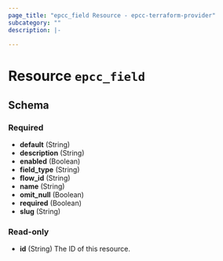 ```yaml
---
page_title: "epcc_field Resource - epcc-terraform-provider"
subcategory: ""
description: |-
  
---
```


# Resource `epcc_field`





## Schema

### Required

- **default** (String)
- **description** (String)
- **enabled** (Boolean)
- **field_type** (String)
- **flow_id** (String)
- **name** (String)
- **omit_null** (Boolean)
- **required** (Boolean)
- **slug** (String)

### Read-only

- **id** (String) The ID of this resource.


